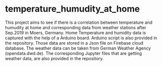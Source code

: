 # temperature_humudity_at_home
This project aims to see if there is a correlation between  temperature and humudity at home and corresponding data from weather stations after Sep.2019 in Moers, Germany. 
Home Temperature and humidity data is captured with the help of a Arduino board. Arduino script is also provided in the repository. Those data are stored in a Json file on Firebase cloud database. 
The weather data can be taken from German Weather Agency (opendata.dwd.de). The corresponding Jupyter files that are getting weather data, are also provided in the repository.
